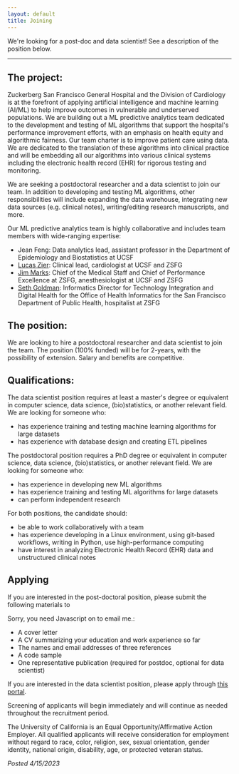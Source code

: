 ```yaml
---
layout: default
title: Joining
---
```


We're looking for a post-doc and data scientist! See a description of the position below.

-------

## The project:
Zuckerberg San Francisco General Hospital and the Division of Cardiology is at the forefront of applying artificial intelligence and machine learning (AI/ML) to help improve outcomes in vulnerable and underserved populations.
We are building out a ML predictive analytics team dedicated to the development and testing of ML algorithms that support the hospital's performance improvement efforts, with an emphasis on health equity and algorithmic fairness.
Our team charter is to improve patient care using data.
We are dedicated to the translation of these algorithms into clinical practice and will be embedding all our algorithms into various clinical systems including the electronic health record (EHR) for rigorous testing and monitoring.

We are seeking a postdoctoral researcher and a data scientist to join our team.
In addition to developing and testing ML algorithms, other responsibilities will include expanding the data warehouse, integrating new data sources (e.g. clinical notes), writing/editing research manuscripts, and more.

Our ML predictive analytics team is highly collaborative and includes team members with wide-ranging expertise:
* Jean Feng: Data analytics lead, assistant professor in the Department of Epidemiology and Biostatistics at UCSF
* [Lucas Zier](https://profiles.ucsf.edu/lucas.zier): Clinical lead, cardiologist at UCSF and ZSFG
* [Jim Marks](https://sfghf.org/team/james-d-marks-md-phd/): Chief of the Medical Staff and Chief of Performance Excellence at ZSFG, anesthesiologist at UCSF and ZSFG
* [Seth Goldman](https://profiles.ucsf.edu/seth.goldman): Informatics Director for Technology Integration and Digital Health for the Office of Health Informatics for the San Francisco Department of Public Health, hospitalist at ZSFG

## The position:
We are looking to hire a postdoctoral researcher and data scientist to join the team.
The position (100% funded) will be for 2-years, with the possibility of extension.
Salary and benefits are competitive.

## Qualifications:
The data scientist position requires at least a master's degree or equivalent in computer science, data science, (bio)statistics, or another relevant field.
We are looking for someone who:
* has experience training and testing machine learning algorithms for large datasets
* has experience with database design and creating ETL pipelines

The postdoctoral position requires a PhD degree or equivalent in computer science, data science, (bio)statistics, or another relevant field.
We are looking for someone who:
* has experience in developing new ML algorithms
* has experience training and testing ML algorithms for large datasets
* can perform independent research

For both positions, the candidate should:
* be able to work collaboratively with a team
* has experience developing in a Linux environment, using git-based workflows, writing in Python, use high-performance computing
* have interest in analyzing Electronic Health Record (EHR) data and unstructured clinical notes

## Applying
If you are interested in the post-doctoral position, please submit the following materials to
<script type="text/javascript" language="javascript">
<!--
// Email obfuscator script 2.1 by Tim Williams, University of Arizona
// Random encryption key feature coded by Andrew Moulden
// This code is freeware provided these four comment lines remain intact
// A wizard to generate this code is at http://www.jottings.com/obfuscator/
{ coded = "chGo.thop@wgUt.hOw"
  key = "gHd4waxXhlYItNrmPkp7OQsG52j86EySC1W0ni9bUqzJcFRBuMVDeKoTfvAL3Z"
  shift=coded.length
  link=""
  for (i=0; i<coded.length; i++) {
    if (key.indexOf(coded.charAt(i))==-1) {
      ltr = coded.charAt(i)
      link += (ltr)
    }
    else {
      ltr = (key.indexOf(coded.charAt(i))-shift+key.length) % key.length
      link += (key.charAt(ltr))
    }
  }
document.write("<a href='mailto:"+link+"'>"+link+"</a>")
}
//-->
</script><noscript>Sorry, you need Javascript on to email me.</noscript>:
* A cover letter
* A CV summarizing your education and work experience so far
* The names and email addresses of three references
* A code sample
* One representative publication (required for postdoc, optional for data scientist)

If you are interested in the data scientist position, please apply through [this portal](https://sjobs.brassring.com/TGnewUI/Search/home/HomeWithPreLoad?partnerid=6495&siteid=5861&PageType=JobDetails&jobid=3446372).


Screening of applicants will begin immediately and will continue as needed throughout the recruitment period.


The University of California is an Equal Opportunity/Affirmative Action Employer. All qualified applicants will receive consideration for employment without regard to race, color, religion, sex, sexual orientation, gender identity, national origin, disability, age, or protected veteran status.

*Posted 4/15/2023*
